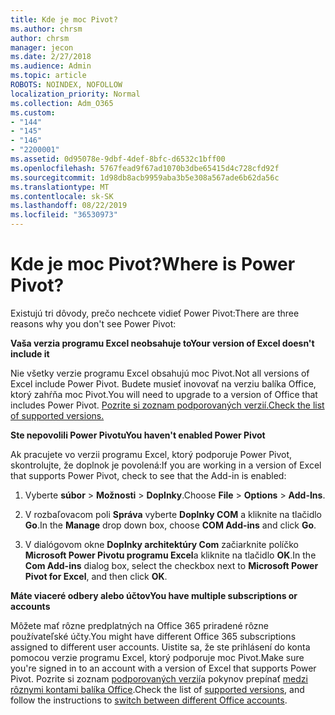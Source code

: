 ```yaml
---
title: Kde je moc Pivot?
ms.author: chrsm
author: chrsm
manager: jecon
ms.date: 2/27/2018
ms.audience: Admin
ms.topic: article
ROBOTS: NOINDEX, NOFOLLOW
localization_priority: Normal
ms.collection: Adm_O365
ms.custom:
- "144"
- "145"
- "146"
- "2200001"
ms.assetid: 0d95078e-9dbf-4def-8bfc-d6532c1bff00
ms.openlocfilehash: 5767fead9f67ad1070b3dbe65415d4c728cfd92f
ms.sourcegitcommit: 1d98db8acb9959aba3b5e308a567ade6b62da56c
ms.translationtype: MT
ms.contentlocale: sk-SK
ms.lasthandoff: 08/22/2019
ms.locfileid: "36530973"
---
```

# <a name="where-is-power-pivot"></a><span data-ttu-id="da156-102">Kde je moc Pivot?</span><span class="sxs-lookup"><span data-stu-id="da156-102">Where is Power Pivot?</span></span>

<span data-ttu-id="da156-103">Existujú tri dôvody, prečo nechcete vidieť Power Pivot:</span><span class="sxs-lookup"><span data-stu-id="da156-103">There are three reasons why you don't see Power Pivot:</span></span>
  
<span data-ttu-id="da156-104">**Vaša verzia programu Excel neobsahuje to**</span><span class="sxs-lookup"><span data-stu-id="da156-104">**Your version of Excel doesn't include it**</span></span>
  
<span data-ttu-id="da156-105">Nie všetky verzie programu Excel obsahujú moc Pivot.</span><span class="sxs-lookup"><span data-stu-id="da156-105">Not all versions of Excel include Power Pivot.</span></span> <span data-ttu-id="da156-106">Budete musieť inovovať na verziu balíka Office, ktorý zahŕňa moc Pivot.</span><span class="sxs-lookup"><span data-stu-id="da156-106">You will need to upgrade to a version of Office that includes Power Pivot.</span></span> [<span data-ttu-id="da156-107">Pozrite si zoznam podporovaných verzií.</span><span class="sxs-lookup"><span data-stu-id="da156-107">Check the list of supported versions.</span></span>](https://support.office.com/article/aa64e217-4b6e-410b-8337-20b87e1c2a4b.aspx)
  
<span data-ttu-id="da156-108">**Ste nepovolili Power Pivotu**</span><span class="sxs-lookup"><span data-stu-id="da156-108">**You haven't enabled Power Pivot**</span></span>
  
<span data-ttu-id="da156-109">Ak pracujete vo verzii programu Excel, ktorý podporuje Power Pivot, skontrolujte, že doplnok je povolená:</span><span class="sxs-lookup"><span data-stu-id="da156-109">If you are working in a version of Excel that supports Power Pivot, check to see that the Add-in is enabled:</span></span>
  
1. <span data-ttu-id="da156-110">Vyberte **súbor** \> **Možnosti** \> **Doplnky**.</span><span class="sxs-lookup"><span data-stu-id="da156-110">Choose **File** \> **Options** \> **Add-Ins**.</span></span>

2. <span data-ttu-id="da156-111">V rozbaľovacom poli **Správa** vyberte **Doplnky COM** a kliknite na tlačidlo **Go**.</span><span class="sxs-lookup"><span data-stu-id="da156-111">In the **Manage** drop down box, choose **COM Add-ins** and click **Go**.</span></span>

3. <span data-ttu-id="da156-112">V dialógovom okne **Doplnky architektúry Com** začiarknite políčko **Microsoft Power Pivotu programu Excel**a kliknite na tlačidlo **OK**.</span><span class="sxs-lookup"><span data-stu-id="da156-112">In the **Com Add-ins** dialog box, select the checkbox next to **Microsoft Power Pivot for Excel**, and then click **OK**.</span></span>

<span data-ttu-id="da156-113">**Máte viaceré odbery alebo účtov**</span><span class="sxs-lookup"><span data-stu-id="da156-113">**You have multiple subscriptions or accounts**</span></span>
  
<span data-ttu-id="da156-114">Môžete mať rôzne predplatných na Office 365 priradené rôzne používateľské účty.</span><span class="sxs-lookup"><span data-stu-id="da156-114">You might have different Office 365 subscriptions assigned to different user accounts.</span></span> <span data-ttu-id="da156-115">Uistite sa, že ste prihlásení do konta pomocou verzie programu Excel, ktorý podporuje moc Pivot.</span><span class="sxs-lookup"><span data-stu-id="da156-115">Make sure you're signed in to an account with a version of Excel that supports Power Pivot.</span></span> <span data-ttu-id="da156-116">Pozrite si zoznam [podporovaných verzií](https://support.office.com/article/aa64e217-4b6e-410b-8337-20b87e1c2a4b.aspx)a pokynov prepínať [medzi rôznymi kontami balíka Office](https://support.office.com/article/b9582171-fd1f-4284-9846-bdd72bb28426.aspx#BKMK_WebSwitchAccounts).</span><span class="sxs-lookup"><span data-stu-id="da156-116">Check the list of [supported versions](https://support.office.com/article/aa64e217-4b6e-410b-8337-20b87e1c2a4b.aspx), and follow the instructions to [switch between different Office accounts](https://support.office.com/article/b9582171-fd1f-4284-9846-bdd72bb28426.aspx#BKMK_WebSwitchAccounts).</span></span>
